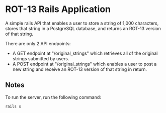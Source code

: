 # ROT-13 Rails Application
A simple rails API that enables a user to store a string of 1,000 characters, stores that string in a PostgreSQL database, and returns an ROT-13 version of that string.

There are only 2 API endpoints:
- A GET endpoint at "/original_strings" which retrieves all of the original strings submitted by users.
- A POST endpoint at "/original_strings" which enables a user to post a new string and receive an ROT-13 version of that string in return. 

## Notes
To run the server, run the following command:
```
rails s
```
